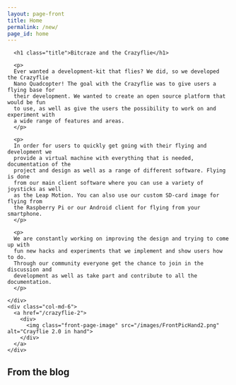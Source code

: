 ```yaml
---
layout: page-front
title: Home
permalink: /new/
page_id: home
---
```


<div class="container-fluid">
  <section id="primary" class="row content-area">
    <div class="col-md-6">
    
      <h1 class="title">Bitcraze and the Crazyflie</h1>
      
      <p>
      Ever wanted a development-kit that flies? We did, so we developed the Crazyflie 
      Nano Quadcopter! The goal with the Crazyflie was to give users a flying base for 
      their development. We wanted to create an open source platform that would be fun 
      to use, as well as give the users the possibility to work on and experiment with 
      a wide range of features and areas.
      </p>
      
      <p>
      In order for users to quickly get going with their flying and development we 
      provide a virtual machine with everything that is needed, documentation of the 
      project and design as well as a range of different software. Flying is done 
      from our main client software where you can use a variety of joysticks as well 
      as the Leap Motion. You can also use our custom SD-card image for flying from 
      the Raspberry Pi or our Android client for flying from your smartphone.
      </p>
      
      <p>
      We are constantly working on improving the design and trying to come up with 
      fun new hacks and experiments that we implement and show users how to do. 
      Through our community everyone get the chance to join in the discussion and 
      development as well as take part and contribute to all the documentation.
      </p>

    </div>
    <div class="col-md-6">
      <a href="/crazyflie-2">
        <div>
          <img class="front-page-image" src="/images/FrontPicHand2.png" alt="Crayflie 2.0 in hand">
        </div>
      </a>
    </div>
  </section>
</div>
<div class="container-fluid">
  <section id="secondary" class="row">
    <div class="col-md-8">
      <h2 class="widget-title">From the blog</h2>
      <!-- inject wp blog -->
    </div>
    <div class="col-md-4 widget-area" role="complementary">
      <!-- inject wp sidebar -->
    </div>
  </section>
</div>    


